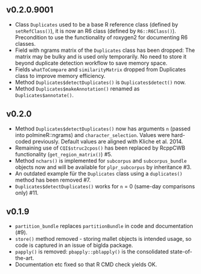 ## v0.2.0.9001

* Class `Duplicates` used to be a base R reference class (defined by
`setRefClass()`), it is now an R6 class (defined by `R6::R6Class()`).
Precondition to use the functionality of roxygen2 for documenting R6 classes.
* Field with ngrams matrix of the `Duplicates` class has been dropped: The
matrix may be bulky and is used only temporarily. No need to store it beyond
duplicate detection workflow to save memory space.
* Fields `whatToCompare` and `similarityMatrix` dropped from Duplicates class to
improve memory efficiency.
* Method `Duplicates$detectDuplicates()` is `Duplicates$detect()` now.
* Method `Duplicates$makeAnnotation()` renamed as `Duplicates$annotate()`.

## v0.2.0

* Method `Duplicates$detectDuplicates()` now has arguments `n` (passed into 
polmineR::ngrams) and `character_selection`. Values were hard-coded previously.
Default values are aligned with Kliche et al. 2014.
* Remaining use of `CQI$struc2cpos()` has been replaced by RcppCWB functionality
(`get_region_matrix()`) #5.
* Method `nchars()` is implemented for `subcorpus` and `subcorpus_bundle` objects 
now and will be available for `plpr_subcorpus` by inheritance #3.
* An outdated example für the `Duplicates` class using a `duplicates()` method
has been removed #7.
* `Duplicates$detectDuplicates()` works for `n` = 0 (same-day comparisons only)
#11.

## v0.1.9

* `partition_bundle` replaces `partitionBundle` in code and documentation (#9).
* `store()` method removed - storing mallet objects is intended usage, so code
is captured in an issue of biglda package.
* `papply()` is removed: `pbapply::pblapply()` is the consolidated state-of-the-art.
* Documentation etc fixed so that R CMD check yields OK.